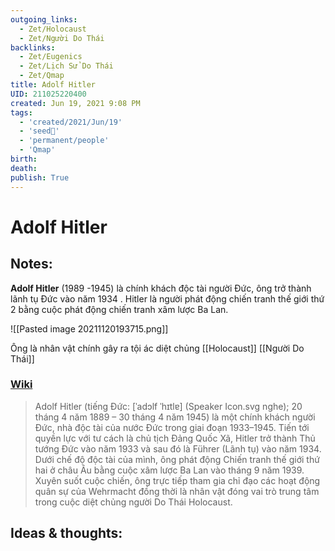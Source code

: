 ```yaml
---
outgoing_links:
  - Zet/Holocaust
  - Zet/Người Do Thái
backlinks:
  - Zet/Eugenics
  - Zet/Lịch Sử Do Thái
  - Zet/Qmap
title: Adolf Hitler
UID: 211025220400
created: Jun 19, 2021 9:08 PM
tags:
  - 'created/2021/Jun/19'
  - 'seed🥜'
  - 'permanent/people'
  - 'Qmap'
birth: 
death: 
publish: True
---
```

# Adolf Hitler

## Notes:
**Adolf Hitler** (1989 -1945) là chính khách độc tài người Đức, ông trở thành lãnh tụ Đức vào năm 1934 . Hitler là người phát động chiến tranh thế giới thứ 2 bằng cuộc phát động chiến tranh xâm lược Ba Lan.

![[Pasted image 20211120193715.png]]

Ông là nhân vật chính gây ra tội ác diệt chủng [[Holocaust]] [[Người Do Thái]]

### [Wiki](https://vi.wikipedia.org/wiki/Adolf_Hitler) 
> Adolf Hitler (tiếng Đức: [ˈadɔlf ˈhɪtlɐ] (Speaker Icon.svg nghe); 20 tháng 4 năm 1889 – 30 tháng 4 năm 1945) là một chính khách người Đức, nhà độc tài của nước Đức trong giai đoạn 1933–1945. Tiến tới quyền lực với tư cách là chủ tịch Đảng Quốc Xã, Hitler trở thành Thủ tướng Đức vào năm 1933 và sau đó là Führer (Lãnh tụ) vào năm 1934. Dưới chế độ độc tài của mình, ông phát động Chiến tranh thế giới thứ hai ở châu Âu bằng cuộc xâm lược Ba Lan vào tháng 9 năm 1939. Xuyên suốt cuộc chiến, ông trực tiếp tham gia chỉ đạo các hoạt động quân sự của Wehrmacht đồng thời là nhân vật đóng vai trò trung tâm trong cuộc diệt chủng người Do Thái Holocaust.


## Ideas & thoughts:

